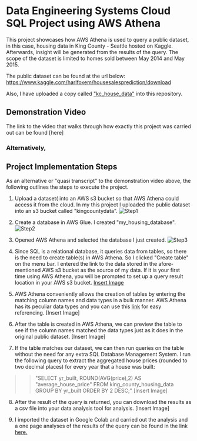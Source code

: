 # Data Engineering Systems Cloud SQL Project using AWS Athena

This project showcases how AWS Athena is used to query a public dataset, in this case, housing data in King County - Seattle hosted on Kaggle. Afterwards, insight will be generated from the results of the query. The scope of the dataset is limited to homes sold between May 2014 and May 2015.

The public dataset can be found at the url below:
https://www.kaggle.com/harlfoxem/housesalesprediction/download

Also, I have uploaded a copy called ["kc_house_data"](https://github.com/johnowusuduah/CloudSQL/blob/main/kc_house_data.csv) into this repository.

## Demonstration Video
The link to the video that walks through how exactly this project was carried out can be found [here]

### Alternatively,

## Project Implementation Steps
As an alternative or "quasi transcript" to the demonstration video above, the following outlines the steps to execute the project.

1. Upload a dataset( into an AWS s3 bucket so that AWS Athena could access it from the cloud. In my this project I uploaded the public dataset into an s3 bucket called "kingcountydata".
![Step1](https://user-images.githubusercontent.com/67676957/131927377-71d7b609-1b48-4403-844b-52ac4230835a.png)

2. Create a database in AWS Glue. I created "my_housing_database".
![Step2](https://user-images.githubusercontent.com/67676957/131928056-d15916d0-5e71-423b-9be5-fbde6f9522c9.png)

3. Opened AWS Athena and selected the database I just created.
![Step3](https://user-images.githubusercontent.com/67676957/131928604-582e8e89-df24-48d2-b364-d2b334c1489b.png)

4. Since SQL is a relational database, it queries data from tables, so there is the need to create table(s) in AWS Athena. So I clicked "Create table" on the menu bar. I entered the link to the data stored in the afore-mentioned AWS s3 bucket as the source of my data. If it is your first time using AWS Athena, you will be prompted to set up a query result location in your AWS s3 bucket.
[Insert Image]() 

5. AWS Athena conveniently allows the creation of tables by entering the matching column names and data types in a bulk manner. AWS Athena has its peculiar data types and you can use this [link](https://docs.aws.amazon.com/athena/latest/ug/data-types.html) for easy referencing.
[Insert Image]

6. After the table is created in AWS Athena, we can preview the table to see if the column names matched the data types just as it does in the original public dataset.
[Insert Image]

7. If the table matches our dataset, we can then run queries on the table without the need for any extra SQL Database Management System. I run the following query to extract the aggregated house prices (rounded to two decimal places) for every year that a house was built:

>>"SELECT yr_built, ROUND(AVG(price),2) AS "average_house_price"
>>FROM king_county_housing_data
>>GROUP BY yr_built
>>ORDER BY 2 DESC;"
[Insert Image]

8. After the result of the query is returned, you can download the results as a csv file into your data analysis tool for analysis. 
[Insert Image]

9. I imported the dataset in Google Colab and carried out the analysis and a one page analyses of the results of the query can be found in the link [here.]()
